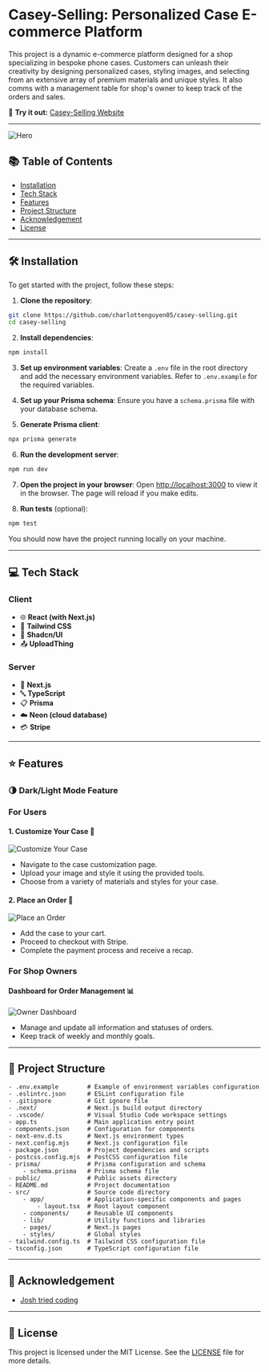 # Casey-Selling: Personalized Case E-commerce Platform

This project is a dynamic e-commerce platform designed for a shop specializing in bespoke phone cases. Customers can unleash their creativity by designing personalized cases, styling images, and selecting from an extensive array of premium materials and unique styles. It also comms with a management table for shop's owner to keep track of the orders and sales.

🔗 **Try it out:** [Casey-Selling Website](https://casey-selling.vercel.app/)

---
![Hero](https://i.imgur.com/IepzMjv.png)

## 📚 Table of Contents

- [Installation](##installation)
- [Tech Stack](##tech-stack)
- [Features](##features)
- [Project Structure](##project-structure)
- [Acknowledgement](##acknowledgement)
- [License](##license)

---

## 🛠️ Installation

To get started with the project, follow these steps:

1. **Clone the repository**:

```bash
git clone https://github.com/charlottenguyen05/casey-selling.git
cd casey-selling
```

2. **Install dependencies**:

```bash
npm install
```

3. **Set up environment variables**:
   Create a `.env` file in the root directory and add the necessary environment variables. Refer to `.env.example` for the required variables.

4. **Set up your Prisma schema**:
   Ensure you have a `schema.prisma` file with your database schema.

5. **Generate Prisma client**:

```bash
npx prisma generate
```

6. **Run the development server**:

```bash
npm run dev
```

7. **Open the project in your browser**:
   Open [http://localhost:3000](http://localhost:3000) to view it in the browser. The page will reload if you make edits.

8. **Run tests** (optional):

```bash
npm test
```

You should now have the project running locally on your machine.

---

## 💻 Tech Stack

### **Client**
- 🌐 **React (with Next.js)**  
- 🎨 **Tailwind CSS**  
- 🧩 **Shadcn/UI**  
- 📤 **UploadThing**

### **Server**
- 🔧 **Next.js**
- 🔤 **TypeScript**
- 📋 **Prisma**
- ☁️ **Neon (cloud database)**
- 💳 **Stripe**

---

## ⭐ Features

### 🌗 Dark/Light Mode Feature

### **For Users**

#### 1. **Customize Your Case** 🎨
![Customize Your Case](https://i.imgur.com/XCKVS7C.png)
- Navigate to the case customization page.
- Upload your image and style it using the provided tools.
- Choose from a variety of materials and styles for your case.

#### 2. **Place an Order** 🛒
![Place an Order](https://i.imgur.com/bHu0ekS.png)
- Add the case to your cart.
- Proceed to checkout with Stripe.
- Complete the payment process and receive a recap.

### **For Shop Owners**

#### **Dashboard for Order Management** 📊
![Owner Dashboard](https://i.imgur.com/AXWNHDR.png)
- Manage and update all information and statuses of orders.
- Keep track of weekly and monthly goals.

---

## 📁 Project Structure

```
- .env.example        # Example of environment variables configuration
- .eslintrc.json      # ESLint configuration file
- .gitignore          # Git ignore file
- .next/              # Next.js build output directory
- .vscode/            # Visual Studio Code workspace settings
- app.ts              # Main application entry point
- components.json     # Configuration for components
- next-env.d.ts       # Next.js environment types
- next.config.mjs     # Next.js configuration file
- package.json        # Project dependencies and scripts
- postcss.config.mjs  # PostCSS configuration file
- prisma/             # Prisma configuration and schema
    - schema.prisma   # Prisma schema file
- public/             # Public assets directory
- README.md           # Project documentation
- src/                # Source code directory
    - app/            # Application-specific components and pages
        - layout.tsx  # Root layout component
    - components/     # Reusable UI components
    - lib/            # Utility functions and libraries
    - pages/          # Next.js pages
    - styles/         # Global styles
- tailwind.config.ts  # Tailwind CSS configuration file
- tsconfig.json       # TypeScript configuration file
```

---

## 🙏 Acknowledgement

- [Josh tried coding](https://www.youtube.com/watch?v=SG82Aqcaaa0)

---

## 📜 License

This project is licensed under the MIT License. See the [LICENSE](LICENSE) file for more details.
